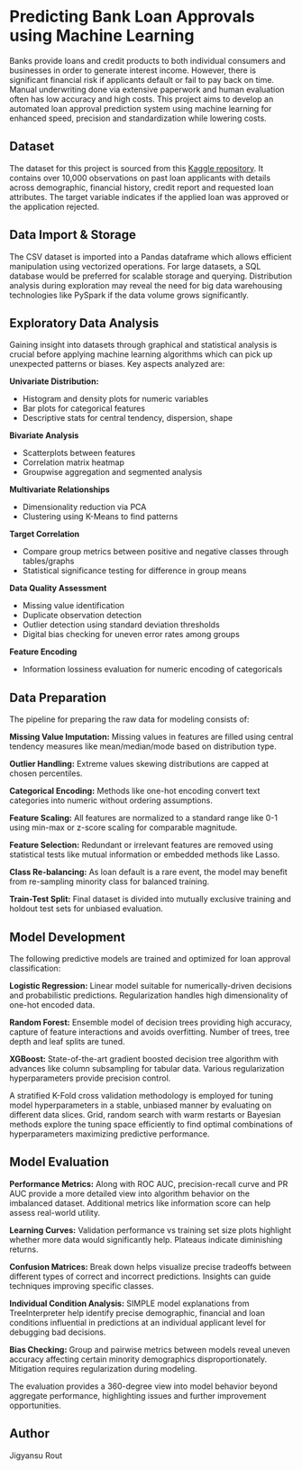 
# Predicting Bank Loan Approvals using Machine Learning

Banks provide loans and credit products to both individual consumers and businesses in order to generate interest income. However, there is significant financial risk if applicants default or fail to pay back on time. Manual underwriting done via extensive paperwork and human evaluation often has low accuracy and high costs. This project aims to develop an automated loan approval prediction system using machine learning for enhanced speed, precision and standardization while lowering costs.

## Dataset 

The dataset for this project is sourced from this [Kaggle repository](https://www.kaggle.com/datasets/vikramamin/bank-loan-approval-lr-dt-rf-and-auc). It contains over 10,000 observations on past loan applicants with details across demographic, financial history, credit report and requested loan attributes. The target variable indicates if the applied loan was approved or the application rejected.

## Data Import & Storage

The CSV dataset is imported into a Pandas dataframe which allows efficient manipulation using vectorized operations. For large datasets, a SQL database would be preferred for scalable storage and querying. Distribution analysis during exploration may reveal the need for big data warehousing technologies like PySpark if the data volume grows significantly. 

## Exploratory Data Analysis

Gaining insight into datasets through graphical and statistical analysis is crucial before applying machine learning algorithms which can pick up unexpected patterns or biases. Key aspects analyzed are:

**Univariate Distribution:** 

- Histogram and density plots for numeric variables
- Bar plots for categorical features
- Descriptive stats for central tendency, dispersion, shape

**Bivariate Analysis**

- Scatterplots between features  
- Correlation matrix heatmap 
- Groupwise aggregation and segmented analysis

**Multivariate Relationships** 

- Dimensionality reduction via PCA 
- Clustering using K-Means to find patterns

**Target Correlation**

- Compare group metrics between positive and negative classes through tables/graphs
- Statistical significance testing for difference in group means 

**Data Quality Assessment**

- Missing value identification
- Duplicate observation detection  
- Outlier detection using standard deviation thresholds
- Digital bias checking for uneven error rates among groups

**Feature Encoding** 

- Information lossiness evaluation for numeric encoding of categoricals

## Data Preparation

The pipeline for preparing the raw data for modeling consists of:

**Missing Value Imputation:** Missing values in features are filled using central tendency measures like mean/median/mode based on distribution type.

**Outlier Handling:** Extreme values skewing distributions are capped at chosen percentiles.

**Categorical Encoding:** Methods like one-hot encoding convert text categories into numeric without ordering assumptions.

**Feature Scaling:** All features are normalized to a standard range like 0-1 using min-max or z-score scaling for comparable magnitude.

**Feature Selection:** Redundant or irrelevant features are removed using statistical tests like mutual information or embedded methods like Lasso.

**Class Re-balancing:** As loan default is a rare event, the model may benefit from re-sampling minority class for balanced training. 

**Train-Test Split:** Final dataset is divided into mutually exclusive training and holdout test sets for unbiased evaluation.

## Model Development 

The following predictive models are trained and optimized for loan approval classification:

**Logistic Regression:** Linear model suitable for numerically-driven decisions and probabilistic predictions. Regularization handles high dimensionality of one-hot encoded data.

**Random Forest:** Ensemble model of decision trees providing high accuracy, capture of feature interactions and avoids overfitting. Number of trees, tree depth and leaf splits are tuned.  

**XGBoost:** State-of-the-art gradient boosted decision tree algorithm with advances like column subsampling for tabular data. Various regularization hyperparameters provide precision control. 

A stratified K-Fold cross validation methodology is employed for tuning model hyperparameters in a stable, unbiased manner by evaluating on different data slices. Grid, random search with warm restarts or Bayesian methods explore the tuning space efficiently to find optimal combinations of hyperparameters maximizing predictive performance.

## Model Evaluation

**Performance Metrics:** Along with ROC AUC, precision-recall curve and PR AUC provide a more detailed view into algorithm behavior on the imbalanced dataset. Additional metrics like information score can help assess real-world utility. 

**Learning Curves:** Validation performance vs training set size plots highlight whether more data would significantly help. Plateaus indicate diminishing returns.

**Confusion Matrices:** Break down helps visualize precise tradeoffs between different types of correct and incorrect predictions. Insights can guide techniques improving specific classes.

**Individual Condition Analysis:** SIMPLE model explanations from TreeInterpreter help identify precise demographic, financial and loan conditions influential in predictions at an individual applicant level for debugging bad decisions.

**Bias Checking:** Group and pairwise metrics between models reveal uneven accuracy affecting certain minority demographics disproportionately. Mitigation requires regularization during modeling.

The evaluation provides a 360-degree view into model behavior beyond aggregate performance, highlighting issues and further improvement opportunities.

## Author

Jigyansu Rout